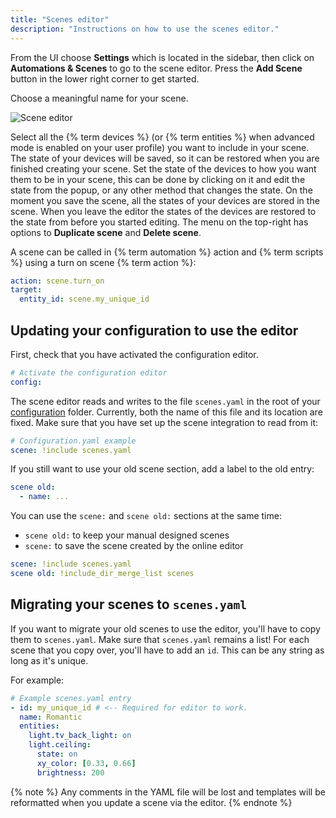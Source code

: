 ```yaml
---
title: "Scenes editor"
description: "Instructions on how to use the scenes editor."
---
```


From the UI choose **Settings** which is located in the sidebar, then click on **Automations & Scenes** to go to the scene editor. Press the **Add Scene** button in the lower right corner to get started.

Choose a meaningful name for your scene.

![Scene editor](/images/docs/scenes/editor.png)

Select all the {% term devices %} (or {% term entities %} when advanced mode is enabled on your user profile) you want to include in your scene.
The state of your devices will be saved, so it can be restored when you are finished creating your scene.
Set the state of the devices to how you want them to be in your scene, this can be done by clicking on it and edit the state from the popup, or any other method that changes the state.
On the moment you save the scene, all the states of your devices are stored in the scene.
When you leave the editor the states of the devices are restored to the state from before you started editing.
The menu on the top-right has options to **Duplicate scene** and **Delete scene**.

A scene can be called in {% term automation %} action and {% term scripts %} using a turn on scene {% term action %}:

```yaml
action: scene.turn_on
target:
  entity_id: scene.my_unique_id
```

## Updating your configuration to use the editor

First, check that you have activated the configuration editor.

```yaml
# Activate the configuration editor
config:
```

The scene editor reads and writes to the file `scenes.yaml` in the root of your [configuration](/docs/configuration/) folder.
Currently, both the name of this file and its location are fixed.
Make sure that you have set up the scene integration to read from it:

```yaml
# Configuration.yaml example
scene: !include scenes.yaml
```

If you still want to use your old scene section, add a label to the old entry:

```yaml
scene old:
  - name: ...
```

You can use the `scene:` and `scene old:` sections at the same time:

- `scene old:` to keep your manual designed scenes
- `scene:` to save the scene created by the online editor

```yaml
scene: !include scenes.yaml
scene old: !include_dir_merge_list scenes
```

## Migrating your scenes to `scenes.yaml`

If you want to migrate your old scenes to use the editor, you'll have to copy them to `scenes.yaml`. Make sure that `scenes.yaml` remains a list! For each scene that you copy over, you'll have to add an `id`. This can be any string as long as it's unique.

For example:

```yaml
# Example scenes.yaml entry
- id: my_unique_id # <-- Required for editor to work.
  name: Romantic
  entities:
    light.tv_back_light: on
    light.ceiling:
      state: on
      xy_color: [0.33, 0.66]
      brightness: 200
```

{% note %}
Any comments in the YAML file will be lost and templates will be reformatted when you update a scene via the editor.
{% endnote %}
